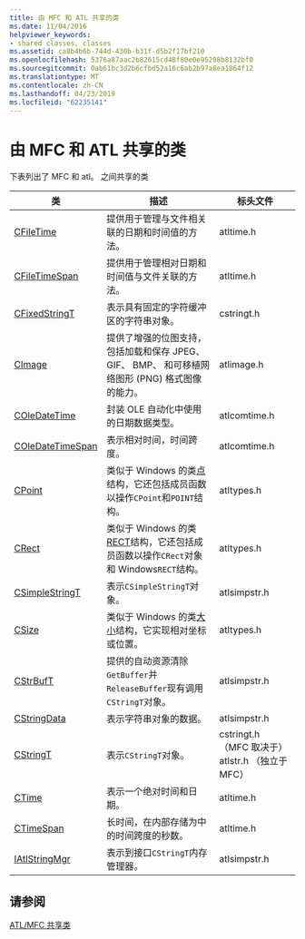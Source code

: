 ```yaml
---
title: 由 MFC 和 ATL 共享的类
ms.date: 11/04/2016
helpviewer_keywords:
- shared classes, classes
ms.assetid: ca8b4b6b-744d-430b-b31f-d5b2f17bf210
ms.openlocfilehash: 5376a87aac2b82615cd48f80e0e95208b8132bf0
ms.sourcegitcommit: 0ab61bc3d2b6cfbd52a16c6ab2b97a8ea1864f12
ms.translationtype: MT
ms.contentlocale: zh-CN
ms.lasthandoff: 04/23/2019
ms.locfileid: "62235141"
---
```

# <a name="classes-shared-by-mfc-and-atl"></a>由 MFC 和 ATL 共享的类

下表列出了 MFC 和 atl。 之间共享的类

|类|描述|标头文件|
|-----------|-----------------|-----------------|
|[CFileTime](../../atl-mfc-shared/reference/cfiletime-class.md)|提供用于管理与文件相关联的日期和时间值的方法。|atltime.h|
|[CFileTimeSpan](../../atl-mfc-shared/reference/cfiletimespan-class.md)|提供用于管理相对日期和时间值与文件关联的方法。|atltime.h|
|[CFixedStringT](../../atl-mfc-shared/reference/cfixedstringt-class.md)|表示具有固定的字符缓冲区的字符串对象。|cstringt.h|
|[CImage](../../atl-mfc-shared/reference/cimage-class.md)|提供了增强的位图支持，包括加载和保存 JPEG、 GIF、 BMP、 和可移植网络图形 (PNG) 格式图像的能力。|atlimage.h|
|[COleDateTime](../../atl-mfc-shared/reference/coledatetime-class.md)|封装 OLE 自动化中使用的日期数据类型。|atlcomtime.h|
|[COleDateTimeSpan](../../atl-mfc-shared/reference/coledatetimespan-class.md)|表示相对时间，时间跨度。|atlcomtime.h|
|[CPoint](../../atl-mfc-shared/reference/cpoint-class.md)|类似于 Windows 的类[点](/windows/desktop/api/windef/ns-windef-tagpoint)结构，它还包括成员函数以操作`CPoint`和`POINT`结构。|atltypes.h|
|[CRect](../../atl-mfc-shared/reference/crect-class.md)|类似于 Windows 的类[RECT](/windows/desktop/api/windef/ns-windef-tagrect)结构，它还包括成员函数以操作`CRect`对象和 Windows`RECT`结构。|atltypes.h|
|[CSimpleStringT](../../atl-mfc-shared/reference/csimplestringt-class.md)|表示`CSimpleStringT`对象。|atlsimpstr.h|
|[CSize](../../atl-mfc-shared/reference/csize-class.md)|类似于 Windows 的类[大小](/windows/desktop/api/windef/ns-windef-tagsize)结构，它实现相对坐标或位置。|atltypes.h|
|[CStrBufT](../../atl-mfc-shared/reference/cstrbuft-class.md)|提供的自动资源清除`GetBuffer`并`ReleaseBuffer`现有调用`CStringT`对象。|atlsimpstr.h|
|[CStringData](../../atl-mfc-shared/reference/cstringdata-class.md)|表示字符串对象的数据。|atlsimpstr.h|
|[CStringT](../../atl-mfc-shared/reference/cstringt-class.md)|表示`CStringT`对象。|cstringt.h （MFC 取决于） atlstr.h （独立于 MFC）|
|[CTime](../../atl-mfc-shared/reference/ctime-class.md)|表示一个绝对时间和日期。|atltime.h|
|[CTimeSpan](../../atl-mfc-shared/reference/ctimespan-class.md)|长时间，在内部存储为中的时间跨度的秒数。|atltime.h|
|[IAtlStringMgr](../../atl-mfc-shared/reference/iatlstringmgr-class.md)|表示到接口`CStringT`内存管理器。|atlsimpstr.h|

## <a name="see-also"></a>请参阅

[ATL/MFC 共享类](../../atl-mfc-shared/atl-mfc-shared-classes.md)
